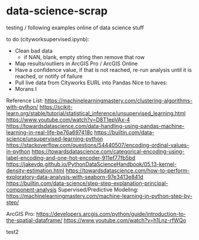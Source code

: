 # data-science-scrap
testing / following examples online of data science stuff

to do (cityworksupervised.ipynb):
- Clean bad data
    - if NAN, blank, empty string then remove that row
- Map results/outliers in ArcGIS Pro / ArcGIS Online
- Have a confidence value, if that is not reached, re-run analysis until it is reached, or notify of failure
- Pull live data from Cityworks EURL into Pandas
Nice to haves:
- Morans I





Reference List:
https://machinelearningmastery.com/clustering-algorithms-with-python/
https://scikit-learn.org/stable/tutorial/statistical_inference/unsupervised_learning.html
https://www.youtube.com/watch?v=D8T1epVAx-4
https://towardsdatascience.com/data-handling-using-pandas-machine-learning-in-real-life-be76a697418c
https://builtin.com/data-science/unsupervised-learning-python
https://stackoverflow.com/questions/54440507/encoding-ordinal-values-in-python
https://towardsdatascience.com/categorical-encoding-using-label-encoding-and-one-hot-encoder-911ef77fb5bd
https://jakevdp.github.io/PythonDataScienceHandbook/05.13-kernel-density-estimation.html
https://towardsdatascience.com/how-to-perform-exploratory-data-analysis-with-seaborn-97e3413e841d
https://builtin.com/data-science/step-step-explanation-principal-component-analysis
Supervised/Predictive Modeling: https://machinelearningmastery.com/machine-learning-in-python-step-by-step/

ArcGIS Pro:
https://developers.arcgis.com/python/guide/introduction-to-the-spatial-dataframe/
https://www.youtube.com/watch?v=h1Lnz-rfWQo

test2
